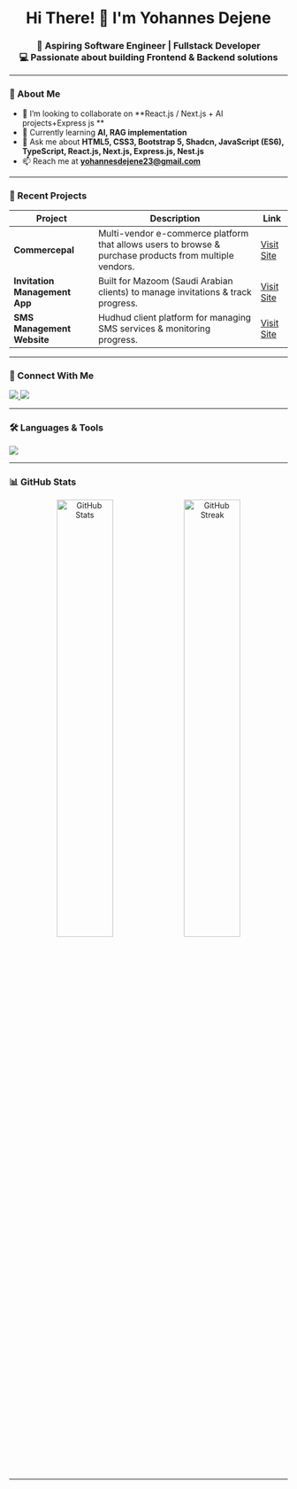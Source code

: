 <h1 align="center">Hi There! 👋 I'm Yohannes Dejene</h1>
<h3 align="center">
🚀 Aspiring Software Engineer | Fullstack Developer <br>
💻 Passionate about building Frontend & Backend solutions
</h3>

---

### 🌱 About Me
- 👯 I’m looking to collaborate on **React.js / Next.js + AI projects+Express js **  
- 🌱 Currently learning **AI, RAG implementation**  
- 💬 Ask me about **HTML5, CSS3, Bootstrap 5, Shadcn, JavaScript (ES6), TypeScript, React.js, Next.js, Express.js, Nest.js**  
- 📫 Reach me at **yohannesdejene23@gmail.com**  

---

### 📂 Recent Projects
| Project | Description | Link |
|---------|-------------|------|
| **Commercepal** | Multi-vendor e-commerce platform that allows users to browse & purchase products from multiple vendors. | [Visit Site](https://commercepal.com/browse) |
| **Invitation Management App** | Built for Mazoom (Saudi Arabian clients) to manage invitations & track progress. | [Visit Site](https://beta.mazoom.sa/) |
| **SMS Management Website** | Hudhud client platform for managing SMS services & monitoring progress. | [Visit Site](http://196.188.172.179:3008/) |

---

### 🤝 Connect With Me
<p align="left">
  <a href="https://www.linkedin.com/in/johnabi/" target="_blank">
    <img src="https://img.shields.io/badge/-LinkedIn-blue?style=flat&logo=linkedin" />
  </a>
  <a href="mailto:yohannesdejene23@gmail.com">
    <img src="https://img.shields.io/badge/-Gmail-red?style=flat&logo=gmail&logoColor=white" />
  </a>
</p>

---

### 🛠 Languages & Tools
<p>
  <img src="https://skillicons.dev/icons?i=html,css,js,ts,react,nextjs,nodejs,express,nest,bootstrap,git,linux,c,cpp" />
</p>

---

### 📊 GitHub Stats
<p align="center">
  <img src="https://github-readme-stats.vercel.app/api?username=johnabi&show_icons=true&theme=radical" alt="GitHub Stats" width="45%"/>
  <img src="https://github-readme-streak-stats.herokuapp.com/?user=johnabi&theme=radical" alt="GitHub Streak" width="45%"/>
</p>

---
